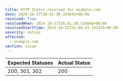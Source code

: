 ```yaml
---
title: HTTP Status resolved for example.com
date: 2024-10-27T20:41:30.334041+00:00
resolved: True
resolvedWhen: 2024-10-27T20:41:30.334048+00:00
resolvedStartTime: 2024-10-25T21:09:43.191474+00:00
severity: notice
affected:
  - example.com
section: issue
---
```


| Expected Statuses | Actual Status  |
|-------------------|----------------|
| 200, 301, 302 | 200 |

